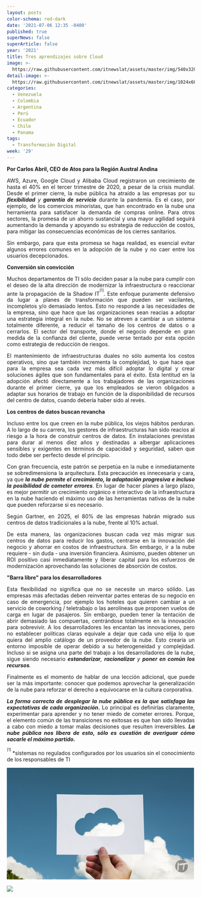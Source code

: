 ```yaml
---
layout: posts
color-schema: red-dark
date: '2021-07-06 12:35 -0400'
published: true
superNews: false
superArticle: false
year: '2021'
title: Tres aprendizajes sobre Cloud
image: >-
  https://raw.githubusercontent.com/itnewslat/assets/master/img/540x320/Cloud-Computing-p.jpg
detail-image: >-
  https://raw.githubusercontent.com/itnewslat/assets/master/img/1024x680/Cloud-Computing-g.jpg
categories:
  - Venezuela
  - Colombia
  - Argentina
  - Perú
  - Ecuador
  - Chile
  - Panama
tags:
  - Transformación Digital
week: '29'
---
```

<p style="text-align: justify;"><strong>Por Carlos Abril, CEO de Atos para la Región Austral Andina</strong></p>
<p style="text-align: justify;">AWS, Azure, Google Cloud y Alibaba Cloud registraron un crecimiento de hasta el 40% en el tercer trimestre de 2020, a pesar de la crisis mundial. Desde el primer cierre, la nube pública ha atraído a las empresas por su <strong><em>flexibilidad</em></strong><em> y <strong>garantía de servicio</strong></em> durante la pandemia. Es el caso, por ejemplo, de los comercios minoristas, que han encontrado en la nube una herramienta para satisfacer la demanda de compras online. Para otros sectores, la promesa de un ahorro sustancial y una mayor agilidad seguirá aumentando la demanda y apoyando su estrategia de reducción de costos, para mitigar las consecuencias económicas de los cierres sanitarios.</p>
<p style="text-align: justify;">Sin embargo, para que esta promesa se haga realidad, es esencial evitar algunos errores comunes en la adopción de la nube y no caer entre los usuarios decepcionados.</p>
<p style="text-align: justify;"><strong>Conversión sin convicción</strong></p>
<p style="text-align: justify;">Muchos departamentos de TI sólo deciden pasar a la nube para cumplir con el deseo de la alta dirección de modernizar la infraestructura o reaccionar ante la propagación de la Shadow IT<sup><sup>[1]</sup></sup>. Este enfoque puramente defensivo da lugar a planes de transformación que pueden ser vacilantes, incompletos y/o demasiado lentos. Esto no responde a las necesidades de la empresa, sino que hace que las organizaciones sean reacias a adoptar una estrategia integral en la nube. No se atreven a cambiar a un sistema totalmente diferente, a reducir el tamaño de los centros de datos o a cerrarlos. El sector del transporte, donde el negocio depende en gran medida de la confianza del cliente, puede verse tentado por esta opción como estrategia de reducción de riesgos.</p>
<p style="text-align: justify;">El mantenimiento de infraestructuras duales no sólo aumenta los costos operativos, sino que también incrementa la complejidad, lo que hace que para la empresa sea cada vez más difícil adoptar lo digital y crear soluciones ágiles que son fundamentales para el éxito. Esta lentitud en la adopción afectó directamente a los trabajadores de las organizaciones durante el primer cierre, ya que los empleados se vieron obligados a adaptar sus horarios de trabajo en función de la disponibilidad de recursos del centro de datos, cuando debería haber sido al revés.</p>
<p style="text-align: justify;"><strong>Los centros de datos buscan revancha</strong></p>
<p style="text-align: justify;">Incluso entre los que creen en la nube pública, los viejos hábitos perduran. A lo largo de su carrera, los gestores de infraestructuras han sido reacios al riesgo a la hora de construir centros de datos. En instalaciones previstas para durar al menos diez años y destinadas a albergar aplicaciones sensibles y exigentes en términos de capacidad y seguridad, saben que todo debe ser perfecto desde el principio.</p>
<p style="text-align: justify;">Con gran frecuencia, este patrón se perpetúa en la nube e inmediatamente se sobredimensiona la arquitectura. Esta precaución es innecesaria y cara, ya que <strong><em>la nube permite el crecimiento, la adaptación progresiva e incluso la posibilidad de cometer errores</em></strong><em>. </em>En lugar de hacer planes a largo plazo, es mejor permitir un crecimiento orgánico e interactivo de la infraestructura en la nube haciendo el máximo uso de las herramientas nativas de la nube que pueden reforzarse si es necesario.</p>
<p style="text-align: justify;">Según Gartner, en 2025, el 80% de las empresas habrán migrado sus centros de datos tradicionales a la nube, frente al 10% actual.</p>
<p style="text-align: justify;">De esta manera, las organizaciones buscan cada vez más migrar sus centros de datos para reducir los gastos, centrarse en la innovación del negocio y ahorrar en costos de infraestructura. Sin embargo, ir a la nube requiere - sin duda - una inversión financiera. Asimismo, pueden obtener un ROI positivo casi inmediatamente y liberar capital para los esfuerzos de modernización aprovechando las soluciones de absorción de costos.</p>
<p style="text-align: justify;"><strong>"Barra libre" para los desarrolladores</strong></p>
<p style="text-align: justify;">Esta flexibilidad no significa que no se necesite un marco sólido. Las empresas más afectadas deben reinventar partes enteras de su negocio en caso de emergencia, por ejemplo los hoteles que quieren cambiar a un servicio de coworking / teletrabajo o las aerolíneas que proponen vuelos de carga en lugar de pasajeros. Sin embargo, pueden tener la tentación de abrir demasiado las compuertas, centrándose totalmente en la innovación para sobrevivir. A los desarrolladores les encantan las innovaciones, pero no establecer políticas claras equivale a dejar que cada uno elija lo que quiera del amplio catálogo de un proveedor de la nube. Esto crearía un entorno imposible de operar debido a su heterogeneidad y complejidad. Incluso si se asigna una parte del trabajo a los desarrolladores de la nube, sigue siendo necesario <strong><em>estandarizar</em></strong><em>, <strong>racionalizar</strong> y <strong>poner en común los recursos</strong>.</em></p>
<p style="text-align: justify;">Finalmente es el momento de hablar de una lección adicional, que puede ser la más importante: conocer que podemos aprovechar la generalización de la nube para reforzar el derecho a equivocarse en la cultura corporativa.</p>
<p style="text-align: justify;"><strong><em>La forma correcta de desplegar la nube pública es la que satisfaga las expectativas de cada organización</em>.</strong> Lo principal es definirlas claramente, experimentar para aprender y no tener miedo de cometer errores. Porque, el elemento común de las transiciones no exitosas es que han sido llevadas a cabo con miedo a tomar malas decisiones que resulten irreversibles. <strong><em>La nube pública nos libera de esto, sólo es cuestión de averiguar cómo sacarle el máximo partido.</em></strong></p>
<p style="text-align: justify;"><sup><sup>[1]</sup></sup> *sistemas no regulados configurados por los usuarios sin el conocimiento de los responsables de TI</p>

![](https://raw.githubusercontent.com/itnewslat/assets/master/img/540x320/Cloud-Computing-p.jpg)

<img src="https://tracker.metricool.com/c3po.jpg?hash=56f88a41e39ab42c063cc51676587a04"/>
